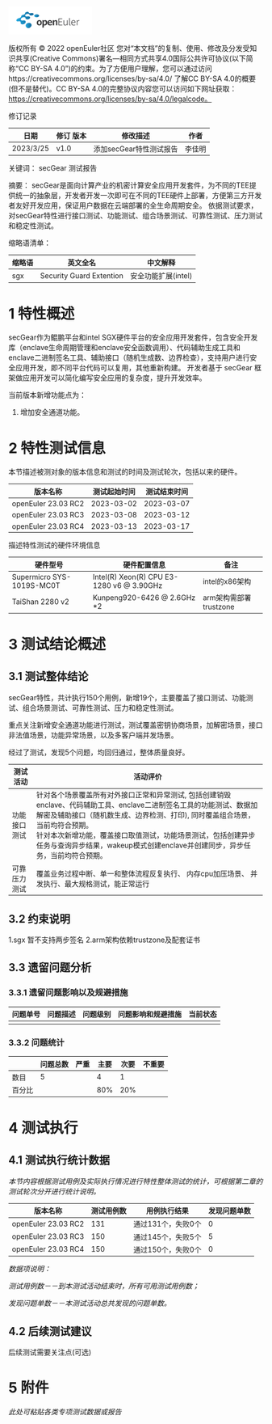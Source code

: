 ![openEuler ico](../../images/openEuler.png)

版权所有 © 2022  openEuler社区
您对“本文档”的复制、使用、修改及分发受知识共享(Creative Commons)署名—相同方式共享4.0国际公共许可协议(以下简称“CC BY-SA 4.0”)的约束。为了方便用户理解，您可以通过访问https://creativecommons.org/licenses/by-sa/4.0/ 了解CC BY-SA 4.0的概要 (但不是替代)。CC BY-SA 4.0的完整协议内容您可以访问如下网址获取：https://creativecommons.org/licenses/by-sa/4.0/legalcode。

修订记录

| 日期      | 修订   版本 | 修改描述                | 作者   |
| --------- | ----------- | ----------------------- | ------ |
| 2023/3/25 | v1.0        | 添加secGear特性测试报告 | 李佳明 |

关键词： secGear 测试报告

摘要：
secGear是面向计算产业的机密计算安全应用开发套件，为不同的TEE提供统一的抽象层，开发者开发一次即可在不同的TEE硬件上部署，方便第三方开发者友好开发应用，保证用户数据在云端部署的全生命周期安全。
依据测试要求，对secGear特性进行接口测试、功能测试、组合场景测试、可靠性测试、压力测试和稳定性测试。

缩略语清单：

| 缩略语 | 英文全名                 | 中文解释            |
| ------ | ------------------------ | ------------------- |
| sgx    | Security Guard Extention | 安全功能扩展(intel) |

# 1     特性概述

secGear作为鲲鹏平台和intel SGX硬件平台的安全应用开发套件，包含安全开发库（enclave生命周期管理和enclave安全函数调用）、代码辅助生成工具和enclave二进制签名工具、辅助接口（随机生成数、边界检查），支持用户进行安全应用开发，即不同平台代码可以复用，其他重新构建。
开发者基于 secGear 框架做应用开发可以简化编写安全应用的复杂度，提升开发效率。

当前版本新增功能点为：

1. 增加安全通道功能。

# 2     特性测试信息

本节描述被测对象的版本信息和测试的时间及测试轮次，包括以来的硬件。

| 版本名称             | 测试起始时间 | 测试结束时间 |
| -------------------- | ------------ | ------------ |
| openEuler 23.03 RC2  | 2023-03-02   | 2023-03-07   |
| openEuler 23.03 RC3 | 2023-03-08   | 2023-03-12   |
| openEuler 23.03 RC4 | 2023-03-13   | 2023-03-17   |

描述特性测试的硬件环境信息

| 硬件型号                  | 硬件配置信息                              | 备注                   |
| ------------------------- | ----------------------------------------- | ---------------------- |
| Supermicro SYS-1019S-MC0T | Intel(R) Xeon(R) CPU E3-1280 v6 @ 3.90GHz | intel的x86架构         |
| TaiShan 2280 v2           | Kunpeng920-6426 @ 2.6GHz *2               | arm架构需部署trustzone |

# 3     测试结论概述

## 3.1   测试整体结论

secGear特性，共计执行150个用例，新增19个，主要覆盖了接口测试、功能测试、组合场景测试、可靠性测试、压力和稳定性测试。

重点关注新增安全通道功能进行测试，测试覆盖密钥协商场景，加解密场景，接口非法值场景，功能异常场景，以及多客户端并发场景。

经过了测试，发现5个问题，均回归通过，整体质量良好。

| 测试活动     | 活动评价                                                                                                                                                                                                                                                                                                                                                  |
| ------------ | --------------------------------------------------------------------------------------------------------------------------------------------------------------------------------------------------------------------------------------------------------------------------------------------------------------------------------------------------------- |
| 功能接口测试 | 针对各个场景覆盖所有对外接口正常和异常测试,  包括创建销毁enclave、代码辅助工具、enclave二进制签名工具的功能测试、数据加解密及辅助接口（随机数生成、边界检测、打印), 同时覆盖组合场景，当前均符合预期。<br />针对本次新增功能，覆盖接口取值测试，功能场景测试，包括创建异步任务与查询异步结果，wakeup模式创建enclave并创建同步，异步任务，当前均符合预期。 |
| 可靠压力测试 | 覆盖业务过程中断、单一和整体流程反复执行、 内存cpu加压场景、 并发执行、最大规格测试，能正常运行                                                                                                                                                                                                                                                           |

## 3.2   约束说明

1.sgx 暂不支持两步签名
2.arm架构依赖trustzone及配套证书

## 3.3   遗留问题分析

### 3.3.1 遗留问题影响以及规避措施

| 问题单号 | 问题描述 | 问题级别 | 问题影响和规避措施 | 当前状态 |
| -------- | -------- | -------- | ------------------ | -------- |
|          |          |          |                    |          |

### 3.3.2 问题统计

|        | 问题总数 | 严重 | 主要 | 次要 | 不重要 |
| ------ | -------- | ---- | ---- | ---- | ------ |
| 数目   | 5        |      | 4    | 1    |        |
| 百分比 |          |      | 80%  | 20%  |        |

# 4     测试执行

## 4.1   测试执行统计数据

*本节内容根据测试用例及实际执行情况进行特性整体测试的统计，可根据第二章的测试轮次分开进行统计说明。*

| 版本名称             | 测试用例数 | 用例执行结果       | 发现问题单数 |
| -------------------- | ---------- | ------------------ | ------------ |
| openEuler 23.03 RC2  | 131        | 通过131个，失败0个 | 0            |
| openEuler 23.03 RC3 | 150        | 通过145个，失败5个 | 5            |
| openEuler 23.03 RC4 | 150        | 通过150个，失败0个 | 0            |

*数据项说明：*

*测试用例数－－到本测试活动结束时，所有可用测试用例数；*

*发现问题单数－－本测试活动总共发现的问题单数。*

## 4.2   后续测试建议

后续测试需要关注点(可选)

# 5     附件

*此处可粘贴各类专项测试数据或报告*
